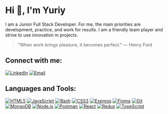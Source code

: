 # Hi 👋, I'm Yuriy

I am a Junior Full Stack Developer. For me, the main priorities are development, practice, and work for results. I am a friendly team player and strive to use innovation in projects.

> "When work brings pleasure, it becomes perfect." — Henry Ford

## Connect with me:
[![LinkedIn](https://img.shields.io/badge/-LinkedIn-0077B5?style=flat-square&logo=linkedin&logoColor=white&logoWidth=20)](https://www.linkedin.com/in/yuriy-shukan)
[![Email](https://img.shields.io/badge/-Email-D14836?style=flat-square&logo=gmail&logoColor=white&logoWidth=20)](mailto:shukan.work24@gmail.com)

## Languages and Tools:
[![HTML5](https://img.shields.io/badge/-HTML5-E34F26?style=flat-square&logo=html5&logoColor=white&logoWidth=20)](https://developer.mozilla.org/en-US/docs/Web/HTML)
[![JavaScript](https://img.shields.io/badge/-JavaScript-F7DF1E?style=flat-square&logo=javascript&logoColor=black&logoWidth=20)](https://developer.mozilla.org/en-US/docs/Web/JavaScript)
[![Bash](https://img.shields.io/badge/-Bash-4EAA25?style=flat-square&logo=gnu-bash&logoColor=white&logoWidth=20)](https://www.gnu.org/software/bash/)
[![CSS3](https://img.shields.io/badge/-CSS3-1572B6?style=flat-square&logo=css3&logoWidth=20)](https://developer.mozilla.org/en-US/docs/Web/CSS)
[![Express](https://img.shields.io/badge/-Express-000000?style=flat-square&logo=express&logoColor=white&logoWidth=20)](https://expressjs.com/)
[![Figma](https://img.shields.io/badge/-Figma-F24E1E?style=flat-square&logo=figma&logoColor=white&logoWidth=20)](https://www.figma.com/)
[![Git](https://img.shields.io/badge/-Git-F05032?style=flat-square&logo=git&logoColor=white&logoWidth=20)](https://git-scm.com/)
[![MongoDB](https://img.shields.io/badge/-MongoDB-47A248?style=flat-square&logo=mongodb&logoColor=white&logoWidth=20)](https://www.mongodb.com/)
[![Node.js](https://img.shields.io/badge/-Node.js-339933?style=flat-square&logo=nodedotjs&logoColor=white&logoWidth=20)](https://nodejs.org/)
[![Postman](https://img.shields.io/badge/-Postman-FF6C37?style=flat-square&logo=postman&logoColor=white&logoWidth=20)](https://www.postman.com/)
[![React](https://img.shields.io/badge/-React-61DAFB?style=flat-square&logo=react&logoColor=black&logoWidth=20)](https://reactjs.org/)
[![Redux](https://img.shields.io/badge/-Redux-764ABC?style=flat-square&logo=redux&logoColor=white&logoWidth=20)](https://redux.js.org/)
[![TypeScript](https://img.shields.io/badge/-TypeScript-3178C6?style=flat-square&logo=typescript&logoColor=white&logoWidth=20)](https://www.typescriptlang.org/)
